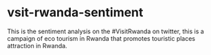 # vsit-rwanda-sentiment
This is the sentiment analysis on the #VisitRwanda on twitter, this is a campaign of eco tourism in Rwanda that promotes touristic places attraction in Rwanda.
